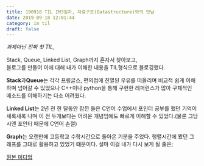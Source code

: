 ```yaml
---
title: 190918 TIL IM3일차, 자료구조(Datastructure)와의 만남
date: 2019-09-18 12:01:44
category: im til
draft: false
---
```


_과제아닌 진짜 첫 TIL_,

Stack, Queue, Linked List, Graph까지 혼자서 찾아보고,  
블로그를 만들어 이에 대해 내가 이해한 내용을 TIL형식으로 블로깅했다.


**Stack**과**Queue**는 각각 프링글스, 편의점에 진열된 우유를 떠올리며 비교적 쉽게 이해하며 넘어갈 수 있었으나 C++이나 python을 통해 구현한 레퍼런스가 많아 구체적인 메소드를 이해하기는 다소 어려웠다.

**Linked List**는 2년 전 한 달동안 잠깐 들은 C언어 수업에서 포인터 공부를 했던 기억이 새록새록 나며 이 전 두개보다는 어려운 개념임에도 빠르게 이해할 수 있었다.(물론 그당시엔 포인터 때문에 C언어 손절)

**Graph**는 오랜만에 고등학교 수학시간으로 돌아온 기분을 주었다. 행렬시간에 봤던 그래프를 그대로 활용하고 있었기 떄문이다. 설마 이걸 내가 다시 보게 될 줄은;

[원본 미디엄](https://medium.com/@phano1020/til-im-3일차-자료구조-data-structure-와의-만남-afb149c142ff)
